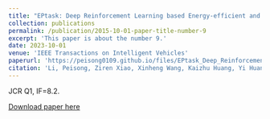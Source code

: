 ```yaml
---
title: "EPtask: Deep Reinforcement Learning based Energy-efficient and Priority-aware Task Scheduling for Dynamic Vehicular Edge Computing"
collection: publications
permalink: /publication/2015-10-01-paper-title-number-9
excerpt: 'This paper is about the number 9.'
date: 2023-10-01
venue: 'IEEE Transactions on Intelligent Vehicles'
paperurl: 'https://peisong0109.github.io/files/EPtask_Deep_Reinforcement_Learning_based_Energy-efficient_and_Priority-aware_Task_Scheduling_for_Dynamic_Vehicular_Edge_Computing.pdf'
citation: 'Li, Peisong, Ziren Xiao, Xinheng Wang, Kaizhu Huang, Yi Huang, and Honghao Gao. "EPtask: Deep Reinforcement Learning based Energy-efficient and Priority-aware Task Scheduling for Dynamic Vehicular Edge Computing." IEEE Transactions on Intelligent Vehicles (2023).'
---
```

JCR Q1, IF=8.2. 

[Download paper here](https://peisong0109.github.io/files/EPtask_Deep_Reinforcement_Learning_based_Energy-efficient_and_Priority-aware_Task_Scheduling_for_Dynamic_Vehicular_Edge_Computing.pdf)
